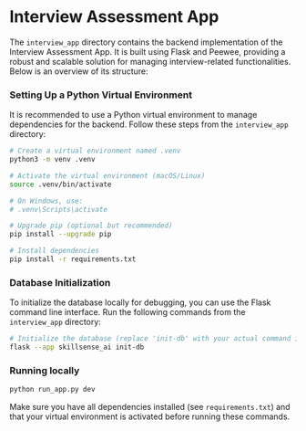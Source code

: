# Interview Assessment App

The `interview_app` directory contains the backend implementation of the Interview Assessment App. It is built using Flask and Peewee, providing a robust and scalable solution for managing interview-related functionalities. Below is an overview of its structure:

### Setting Up a Python Virtual Environment

It is recommended to use a Python virtual environment to manage dependencies for the backend. Follow these steps from the `interview_app` directory:

```bash
# Create a virtual environment named .venv
python3 -m venv .venv

# Activate the virtual environment (macOS/Linux)
source .venv/bin/activate

# On Windows, use:
# .venv\Scripts\activate

# Upgrade pip (optional but recommended)
pip install --upgrade pip

# Install dependencies
pip install -r requirements.txt
```

### Database Initialization

To initialize the database locally for debugging, you can use the Flask command line interface. Run the following commands from the `interview_app` directory:

```bash
# Initialize the database (replace 'init-db' with your actual command if different)
flask --app skillsense_ai init-db
```

### Running locally
```bash
python run_app.py dev
```

Make sure you have all dependencies installed (see `requirements.txt`) and that your virtual environment is activated before running these commands.

